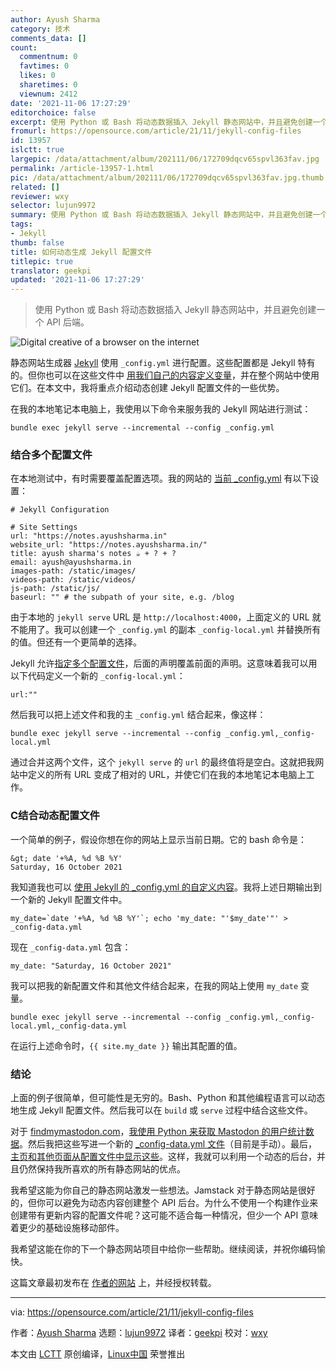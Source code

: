 ```yaml
---
author: Ayush Sharma
category: 技术
comments_data: []
count:
  commentnum: 0
  favtimes: 0
  likes: 0
  sharetimes: 0
  viewnum: 2412
date: '2021-11-06 17:27:29'
editorchoice: false
excerpt: 使用 Python 或 Bash 将动态数据插入 Jekyll 静态网站中，并且避免创建一个 API 后端。
fromurl: https://opensource.com/article/21/11/jekyll-config-files
id: 13957
islctt: true
largepic: /data/attachment/album/202111/06/172709dqcv65spvl363fav.jpg
permalink: /article-13957-1.html
pic: /data/attachment/album/202111/06/172709dqcv65spvl363fav.jpg.thumb.jpg
related: []
reviewer: wxy
selector: lujun9972
summary: 使用 Python 或 Bash 将动态数据插入 Jekyll 静态网站中，并且避免创建一个 API 后端。
tags:
- Jekyll
thumb: false
title: 如何动态生成 Jekyll 配置文件
titlepic: true
translator: geekpi
updated: '2021-11-06 17:27:29'
---
```



> 
> 使用 Python 或 Bash 将动态数据插入 Jekyll 静态网站中，并且避免创建一个 API 后端。
> 
> 
> 


![](/data/attachment/album/202111/06/172709dqcv65spvl363fav.jpg "Digital creative of a browser on the internet")


静态网站生成器 [Jekyll](https://opensource.com/article/21/9/build-website-jekyll) 使用 `_config.yml` 进行配置。这些配置都是 Jekyll 特有的。但你也可以在这些文件中 [用我们自己的内容定义变量](https://ayushsharma.in/2021/08/using-variables-in-jekyll-to-define-custom-content)，并在整个网站中使用它们。在本文中，我将重点介绍动态创建 Jekyll 配置文件的一些优势。


在我的本地笔记本电脑上，我使用以下命令来服务我的 Jekyll 网站进行测试：



```
bundle exec jekyll serve --incremental --config _config.yml

```

### 结合多个配置文件


在本地测试中，有时需要覆盖配置选项。我的网站的 [当前 \_config.yml](https://gitlab.com/ayush-sharma/ayushsharma-in/-/blob/2.0/_config.yml) 有以下设置：



```
# Jekyll Configuration

# Site Settings
url: "https://notes.ayushsharma.in"
website_url: "https://notes.ayushsharma.in/"
title: ayush sharma's notes ☕ + ? + ?️
email: ayush@ayushsharma.in
images-path: /static/images/
videos-path: /static/videos/
js-path: /static/js/
baseurl: "" # the subpath of your site, e.g. /blog

```

由于本地的 `jekyll serve` URL 是 `http://localhost:4000`，上面定义的 URL 就不能用了。我可以创建一个 `_config.yml` 的副本 `_config-local.yml` 并替换所有的值。但还有一个更简单的选择。


Jekyll 允许[指定多个配置文件](https://jekyllrb.com/docs/configuration/options/#build-command-options)，后面的声明覆盖前面的声明。这意味着我可以用以下代码定义一个新的 `_config-local.yml`：



```
url:""

```

然后我可以把上述文件和我的主 `_config.yml` 结合起来，像这样：



```
bundle exec jekyll serve --incremental --config _config.yml,_config-local.yml

```

通过合并这两个文件，这个 `jekyll serve` 的 `url` 的最终值将是空白。这就把我网站中定义的所有 URL 变成了相对的 URL，并使它们在我的本地笔记本电脑上工作。


### C结合动态配置文件


一个简单的例子，假设你想在你的网站上显示当前日期。它的 bash 命令是：



```
&gt; date '+%A, %d %B %Y'
Saturday, 16 October 2021

```

我知道我也可以 [使用 Jekyll 的 \_config.yml 的自定义内容](https://ayushsharma.in/2021/08/using-variables-in-jekyll-to-define-custom-content)。我将上述日期输出到一个新的 Jekyll 配置文件中。



```
my_date=`date '+%A, %d %B %Y'`; echo 'my_date: "'$my_date'"' > _config-data.yml

```

现在 `_config-data.yml` 包含：



```
my_date: "Saturday, 16 October 2021"

```

我可以把我的新配置文件和其他文件结合起来，在我的网站上使用 `my_date` 变量。



```
bundle exec jekyll serve --incremental --config _config.yml,_config-local.yml,_config-data.yml

```

在运行上述命令时，`{{ site.my_date }}` 输出其配置的值。


### 结论


上面的例子很简单，但可能性是无穷的。Bash、Python 和其他编程语言可以动态地生成 Jekyll 配置文件。然后我可以在 `build` 或 `serve` 过程中结合这些文件。


对于 [findmymastodon.com](https://findmymastodon.com/)，[我使用 Python 来获取 Mastodon 的用户统计数据](https://gitlab.com/ayush-sharma/find-my-mastodon/-/blob/1.0/src/fetch-instance-data/fetch_data.py#L252)。然后我把这些写进一个新的 [\_config-data.yml 文件](https://gitlab.com/ayush-sharma/find-my-mastodon/-/blob/1.0/_config-data.yml)（目前是手动）。最后，[主页和其他页面从配置文件中显示这些](https://gitlab.com/ayush-sharma/find-my-mastodon/-/blob/1.0/index.md#L16)。这样，我就可以利用一个动态的后台，并且仍然保持我所喜欢的所有静态网站的优点。


我希望这能为你自己的静态网站激发一些想法。Jamstack 对于静态网站是很好的，但你可以避免为动态内容创建整个 API 后台。为什么不使用一个构建作业来创建带有更新内容的配置文件呢？这可能不适合每一种情况，但少一个 API 意味着更少的基础设施移动部件。


我希望这能在你的下一个静态网站项目中给你一些帮助。继续阅读，并祝你编码愉快。


这篇文章最初发布在 [作者的网站](https://ayushsharma.in/2021/10/inserting-dynamic-data-into-jekyll-static-sites-using-python-or-bash) 上，并经授权转载。




---


via: <https://opensource.com/article/21/11/jekyll-config-files>


作者：[Ayush Sharma](https://opensource.com/users/ayushsharma) 选题：[lujun9972](https://github.com/lujun9972) 译者：[geekpi](https://github.com/geekpi) 校对：[wxy](https://github.com/wxy)


本文由 [LCTT](https://github.com/LCTT/TranslateProject) 原创编译，[Linux中国](https://linux.cn/) 荣誉推出